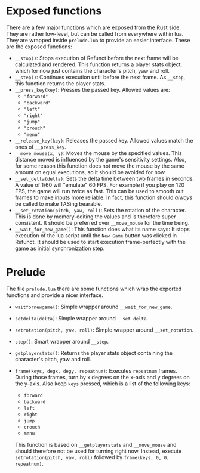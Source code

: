 # Exposed functions

There are a few major functions which are exposed from the Rust side.
They are rather low-level, but can be called from everywhere within lua.
They are wrapped inside `prelude.lua` to provide an easier interface.
These are the exposed functions:

* `__stop()`: Stops execution of Refunct before the next frame will be calculated
  and rendered.
  This function returns a player stats object, which for now just contains
  the character's pitch, yaw and roll.
* `__step()`: Continues execution until before the next frame.
  As `__stop`, this function returns the player stats.
* `__press_key(key)`: Presses the passed key. Allowed values are:
    + `"forward"`
    + `"backward"`
    + `"left"`
    + `"right"`
    + `"jump"`
    + `"crouch"`
    + `"menu"`
* `__release_key(key)`: Releases the passed key.
  Allowed values match the ones of `__press_key`.
* `__move_mouse(x, y)`: Moves the mouse by the specified values.
  This distance moved is influenced by the game's sensitivity settings.
  Also, for some reason this function does not move the mouse by the same amount
  on equal executions, so it should be avoided for now.
* `__set_delta(delta)`: Sets the delta time between two frames in seconds.
  A value of 1/60 will "emulate" 60 FPS.
  For example if you play on 120 FPS, the game will run twice as fast.
  This can be used to smooth out frames to make inputs more reliable.
  In fact, this function should *always* be called to make TASing bearable.
* `__set_rotation(pitch, yaw, roll)`: Sets the rotation of the character.
  This is done by memory-editing the values and is therefore super consistent.
  It should be preferred over `__move_mouse` for the time being.
* `__wait_for_new_game()`: This function does what its name says:
  It stops execution of the lua script until the `New Game` button was clicked
  in Refunct.
  It should be used to start execution frame-perfectly with the game as initial
  synchronization step.

# Prelude

The file `prelude.lua` there are some functions which wrap the exported
functions and provide a nicer interface.

* `waitfornewgame()`: Simple wrapper around `__wait_for_new_game`.
* `setdelta(delta)`: Simple wrapper around `__set_delta`.
* `setrotation(pitch, yaw, roll)`: Simple wrapper around `__set_rotation`.
* `step()`: Smart wrapper around `__step`.
* `getplayerstats()`: Returns the player stats object containing the character's
  pitch, yaw and roll.
* `frame(keys, degx, degy, repeatnum)`: Executes `repeatnum` frames.
  During those frames, turn by x degrees on the x-axis and y degrees on the
  y-axis.
  Also keep `keys` pressed, which is a list of the following keys:
    + `forward`
    + `backward`
    + `left`
    + `right`
    + `jump`
    + `crouch`
    + `menu`

  This function is based on `__getplayerstats` and `__move_mouse` and should
  therefore not be used for turning right now.
  Instead, execute `setrotation(pitch, yaw, roll)` followed by
  `frame(keys, 0, 0, repeatnum)`.

